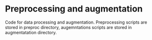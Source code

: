# Preprocessing and augmentation


Code for data processing and augmentation.
Preprocessing scripts are stored in preproc directory,
augemntations scripts are stored in augmentatation directory.


